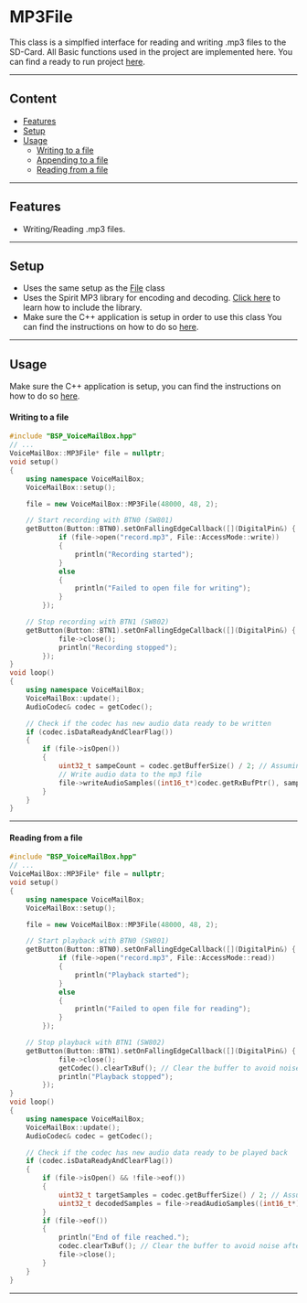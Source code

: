 # MP3File
This class is a simplfied interface for reading and writing .mp3 files to the SD-Card.
All Basic functions used in the project are implemented here.
You can find a ready to run project [here](../../Demos/F469/F469_MultiExample/README.md).

---
## Content
- [Features](#features)
- [Setup](#setup)
- [Usage](#usage)
    - [Writing to a file](#writing-to-a-file)
    - [Appending to a file](#appending-to-a-file)
    - [Reading from a file](#reading-from-a-file)

---
## Features
- Writing/Reading .mp3 files.

---
## Setup    
- Uses the same setup as the [File](File.md) class
- Uses the Spirit MP3 library for encoding and decoding. [Click here](../../Demos/F469/F469_HelloAudio/README.md/#spiritdsp-mp3) to learn how to include the library.
- Make sure the C++ application is setup in order to use this class
You can find the instructions on how to do so [here](CppFromC.md).

---
## Usage
Make sure the C++ application is setup, you can find the instructions on how to do so [here](CppFromC.md).

#### Writing to a file
``` C++ 
#include "BSP_VoiceMailBox.hpp"
// ...
VoiceMailBox::MP3File* file = nullptr;
void setup()
{
    using namespace VoiceMailBox;
    VoiceMailBox::setup();

    file = new VoiceMailBox::MP3File(48000, 48, 2);

    // Start recording with BTN0 (SW801)
    getButton(Button::BTN0).setOnFallingEdgeCallback([](DigitalPin&) {
            if (file->open("record.mp3", File::AccessMode::write))
            {
                println("Recording started");
            }
            else
            {
                println("Failed to open file for writing");
            }
        });

    // Stop recording with BTN1 (SW802)
    getButton(Button::BTN1).setOnFallingEdgeCallback([](DigitalPin&) {
            file->close();
            println("Recording stopped");
        });
}
void loop()
{
    using namespace VoiceMailBox;
    VoiceMailBox::update();
    AudioCodec& codec = getCodec();

    // Check if the codec has new audio data ready to be written
    if (codec.isDataReadyAndClearFlag())
    {
        if (file->isOpen())
        {
            uint32_t sampeCount = codec.getBufferSize() / 2; // Assuming 16-bit stereo audio, each sample is 4 bytes
            // Write audio data to the mp3 file
            file->writeAudioSamples((int16_t*)codec.getRxBufPtr(), sampeCount);
        }
    }
}
```
---

#### Reading from a file
``` C++ 
#include "BSP_VoiceMailBox.hpp"
// ...
VoiceMailBox::MP3File* file = nullptr;
void setup()
{
    using namespace VoiceMailBox;
    VoiceMailBox::setup();

    file = new VoiceMailBox::MP3File(48000, 48, 2);

    // Start playback with BTN0 (SW801)
    getButton(Button::BTN0).setOnFallingEdgeCallback([](DigitalPin&) {
            if (file->open("record.mp3", File::AccessMode::read))
            {
                println("Playback started");
            }
            else
            {
                println("Failed to open file for reading");
            }
        });

    // Stop playback with BTN1 (SW802)
    getButton(Button::BTN1).setOnFallingEdgeCallback([](DigitalPin&) {
            file->close();
            getCodec().clearTxBuf(); // Clear the buffer to avoid noise after playback finished
            println("Playback stopped");
        });
}
void loop()
{
    using namespace VoiceMailBox;
    VoiceMailBox::update();
    AudioCodec& codec = getCodec();

    // Check if the codec has new audio data ready to be played back
    if (codec.isDataReadyAndClearFlag())
    {
        if (file->isOpen() && !file->eof())
        {
            uint32_t targetSamples = codec.getBufferSize() / 2; // Assuming 16-bit stereo audio, each sample is 4 bytes
            uint32_t decodedSamples = file->readAudioSamples((int16_t*)codec.getTxBufPtr(), targetSamples);
        }
        if (file->eof())
        {
            println("End of file reached.");
            codec.clearTxBuf(); // Clear the buffer to avoid noise after playback finished
            file->close();
        }
    }
}
```
---